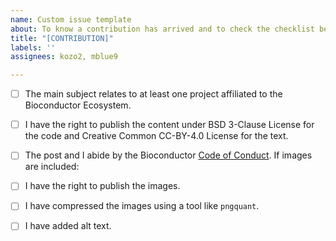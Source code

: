 ```yaml
---
name: Custom issue template
about: To know a contribution has arrived and to check the checklist before merging
title: "[CONTRIBUTION]"
labels: ''
assignees: kozo2, mblue9

---
```


<!--
Thanks for contributing a pull request!

For more information on how to submit:

https://bioconductor.github.io/biocblog/contributing.html

Note that we are a team of volunteers; we appreciate your
patience during the review process. 

Again, thanks for contributing!
-->

- [ ] The main subject relates to at least one project affiliated to the Bioconductor Ecosystem.
- [ ] I have the right to publish the content under BSD 3-Clause License for the code and Creative Common CC-BY-4.0 License for the text.
- [ ] The post and I abide by the Bioconductor [Code of Conduct](https://www.bioconductor.org/about/code-of-conduct).
If images are included:
- [ ] I have the right to publish the images.
- [ ] I have compressed the images using a tool like `pngquant`. 
- [ ] I have added alt text.

